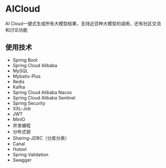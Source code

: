 # AICloud
AI Cloud一键式生成所有大模型结果，支持近百种大模型的调用，还有社区交流和讨论功能

## 使用技术

- Spring Boot
- Spring Cloud Alibaba
- MySQL
- Mybatis-Plus
- Redis
- Kafka
- Spring Cloud Alibaba Nacos
- Spring Cloud Alibaba Sentinel
- Spring Security
- XXL-Job
- JWT
- MinIO
- 并发编程
- 分布式锁
- Sharing-JDBC（分库分表）
- Canal
- Hutool
- Spring Validation
- Swagger
